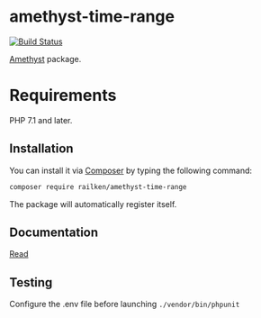 # amethyst-time-range

[![Build Status](https://travis-ci.org/railken/amethyst-time-range.svg?branch=master)](https://travis-ci.org/railken/amethyst-time-range)

[Amethyst](https://github.com/railken/amethyst) package.

# Requirements

PHP 7.1 and later.

## Installation

You can install it via [Composer](https://getcomposer.org/) by typing the following command:

```bash
composer require railken/amethyst-time-range
```

The package will automatically register itself.

## Documentation

[Read](docs/index.md)

## Testing

Configure the .env file before launching `./vendor/bin/phpunit`
